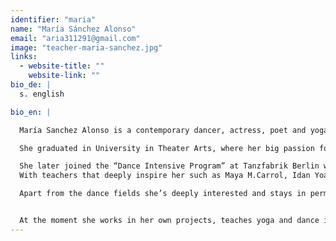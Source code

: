 ```yaml
---
identifier: "maria"
name: "María Sánchez Alonso"
email: "aria311291@gmail.com"
image: "teacher-maria-sanchez.jpg"
links:
  - website-title: ""
    website-link: ""
bio_de: |
  s. english

bio_en: |

  María Sanchez Alonso is a contemporary dancer, actress, poet and yoga teacher. As a kid, she followed artistic gymnastics passionately for ten years competing on high level. Concerned about her health at a young age, her parents proposed a more balanced practice and reluctantly she became an athlete competing in velocity, pole and long jump.

  She graduated in University in Theater Arts, where her big passion for movement and art guided her to Dance and to joining the professional Physical Theater and Dance company “Rabos de Lagartija” directed by Ana Fernández. With her she trained and learned Action Theatre, Physical Theatre, Yoga, Improvisation and Positive Feedback. Apart from learning the principles and practiced of Taoism and the I Ching applied to movement and dance. The company performed all over Spain and was awarded with the prize “Best Theatrical Piece” of the TEA Festival in Toledo, with the piece “Zigurat”.

  She later joined the “Dance Intensive Program” at Tanzfabrik Berlin where she trained in contemporary dance, GAGA, flying low, release, ballet, improvisation, movement research and instant composition.
  With teachers that deeply inspire her such as Maya M.Carrol, Idan Yoav, Chandana M. Horrmann, Shai Faran among others. María keeps training continously in all these fields and disciplines, adding also Flamenco and Butoh Dance (Atsutshi Takenouchi).

  Apart from the dance fields she’s deeply interested and stays in permanent contact with Jungian Psychology, Taoism, I Ching, Dream interpretation, Tarot and Psychomagic (Alejandro Jodorowsky), Poetry and Creative Writing (Natalie Goldberg-Sofía Fernández).


  At the moment she works in her own projects, teaches yoga and dance improvisation. She leads a creative writing group, and teaches the series of workshops “The Poetry of the Body - Dance/ActionTheatre/Improvisation”.
---
```

